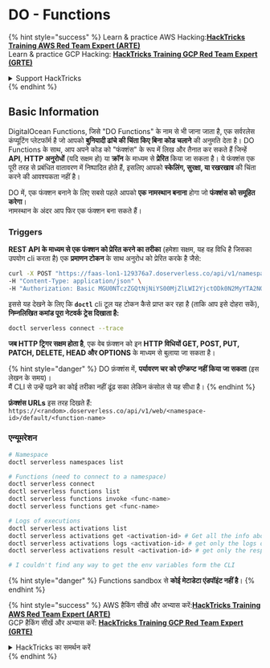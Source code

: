 # DO - Functions

{% hint style="success" %}
Learn & practice AWS Hacking:<img src="../../../.gitbook/assets/image (1) (1) (1) (1).png" alt="" data-size="line">[**HackTricks Training AWS Red Team Expert (ARTE)**](https://training.hacktricks.xyz/courses/arte)<img src="../../../.gitbook/assets/image (1) (1) (1) (1).png" alt="" data-size="line">\
Learn & practice GCP Hacking: <img src="../../../.gitbook/assets/image (2) (1).png" alt="" data-size="line">[**HackTricks Training GCP Red Team Expert (GRTE)**<img src="../../../.gitbook/assets/image (2) (1).png" alt="" data-size="line">](https://training.hacktricks.xyz/courses/grte)

<details>

<summary>Support HackTricks</summary>

* Check the [**subscription plans**](https://github.com/sponsors/carlospolop)!
* **Join the** 💬 [**Discord group**](https://discord.gg/hRep4RUj7f) or the [**telegram group**](https://t.me/peass) or **follow** us on **Twitter** 🐦 [**@hacktricks\_live**](https://twitter.com/hacktricks_live)**.**
* **Share hacking tricks by submitting PRs to the** [**HackTricks**](https://github.com/carlospolop/hacktricks) and [**HackTricks Cloud**](https://github.com/carlospolop/hacktricks-cloud) github repos.

</details>
{% endhint %}

## Basic Information

DigitalOcean Functions, जिसे "DO Functions" के नाम से भी जाना जाता है, एक सर्वरलेस कंप्यूटिंग प्लेटफॉर्म है जो आपको **बुनियादी ढांचे की चिंता किए बिना कोड चलाने** की अनुमति देता है। DO Functions के साथ, आप अपने कोड को "फंक्शंस" के रूप में लिख और तैनात कर सकते हैं जिन्हें **API**, **HTTP अनुरोधों** (यदि सक्षम हो) या **क्रॉन** के माध्यम से **प्रेरित** किया जा सकता है। ये फंक्शंस एक पूरी तरह से प्रबंधित वातावरण में निष्पादित होते हैं, इसलिए आपको **स्केलिंग, सुरक्षा, या रखरखाव** की चिंता करने की आवश्यकता नहीं है।

DO में, एक फंक्शन बनाने के लिए सबसे पहले आपको **एक नामस्थान बनाना** होगा जो **फंक्शंस को समूहित करेगा**।\
नामस्थान के अंदर आप फिर एक फंक्शन बना सकते हैं।

### Triggers

**REST API के माध्यम से एक फंक्शन को प्रेरित करने का तरीका** (हमेशा सक्षम, यह वह विधि है जिसका उपयोग cli करता है) एक **प्रमाणन टोकन** के साथ अनुरोध को प्रेरित करके है जैसे:
```bash
curl -X POST "https://faas-lon1-129376a7.doserverless.co/api/v1/namespaces/fn-c100c012-65bf-4040-1230-2183764b7c23/actions/functionname?blocking=true&result=true" \
-H "Content-Type: application/json" \
-H "Authorization: Basic MGU0NTczZGQtNjNiYS00MjZlLWI2YjctODk0N2MyYTA2NGQ4OkhwVEllQ2t4djNZN2x6YjJiRmFGc1FERXBySVlWa1lEbUxtRE1aRTludXA1UUNlU2VpV0ZGNjNqWnVhYVdrTFg="
```
इससे यह देखने के लिए कि **`doctl`** cli टूल यह टोकन कैसे प्राप्त कर रहा है (ताकि आप इसे दोहरा सकें), **निम्नलिखित कमांड पूरा नेटवर्क ट्रेस दिखाता है:**
```bash
doctl serverless connect --trace
```
**जब HTTP ट्रिगर सक्षम होता है**, एक वेब फ़ंक्शन को इन **HTTP विधियों GET, POST, PUT, PATCH, DELETE, HEAD और OPTIONS** के माध्यम से बुलाया जा सकता है।

{% hint style="danger" %}
DO फ़ंक्शंस में, **पर्यावरण चर को एन्क्रिप्ट नहीं किया जा सकता** (इस लेखन के समय)।\
मैं CLI से उन्हें पढ़ने का कोई तरीका नहीं ढूंढ सका लेकिन कंसोल से यह सीधा है।
{% endhint %}

**फ़ंक्शंस URLs** इस तरह दिखते हैं: `https://<random>.doserverless.co/api/v1/web/<namespace-id>/default/<function-name>`

### एन्यूमरेशन
```bash
# Namespace
doctl serverless namespaces list

# Functions (need to connect to a namespace)
doctl serverless connect
doctl serverless functions list
doctl serverless functions invoke <func-name>
doctl serverless functions get <func-name>

# Logs of executions
doctl serverless activations list
doctl serverless activations get <activation-id> # Get all the info about execution
doctl serverless activations logs <activation-id> # get only the logs of execution
doctl serverless activations result <activation-id> # get only the response result of execution

# I couldn't find any way to get the env variables form the CLI
```
{% hint style="danger" %}
Functions sandbox से **कोई मेटाडेटा एंडपॉइंट नहीं है**।
{% endhint %}

{% hint style="success" %}
AWS हैकिंग सीखें और अभ्यास करें:<img src="../../../.gitbook/assets/image (1) (1) (1) (1).png" alt="" data-size="line">[**HackTricks Training AWS Red Team Expert (ARTE)**](https://training.hacktricks.xyz/courses/arte)<img src="../../../.gitbook/assets/image (1) (1) (1) (1).png" alt="" data-size="line">\
GCP हैकिंग सीखें और अभ्यास करें: <img src="../../../.gitbook/assets/image (2) (1).png" alt="" data-size="line">[**HackTricks Training GCP Red Team Expert (GRTE)**<img src="../../../.gitbook/assets/image (2) (1).png" alt="" data-size="line">](https://training.hacktricks.xyz/courses/grte)

<details>

<summary>HackTricks का समर्थन करें</summary>

* [**सदस्यता योजनाएँ**](https://github.com/sponsors/carlospolop) जांचें!
* **हमारे** 💬 [**Discord समूह**](https://discord.gg/hRep4RUj7f) या [**टेलीग्राम समूह**](https://t.me/peass) में शामिल हों या **हमें** **Twitter** 🐦 [**@hacktricks\_live**](https://twitter.com/hacktricks_live)** पर फॉलो करें।**
* **हैकिंग ट्रिक्स साझा करें और** [**HackTricks**](https://github.com/carlospolop/hacktricks) और [**HackTricks Cloud**](https://github.com/carlospolop/hacktricks-cloud) गिटहब रिपोजिटरी में PR सबमिट करें।

</details>
{% endhint %}
